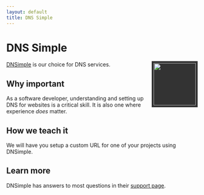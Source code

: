 ```yaml
---
layout: default
title: DNS Simple
---
```


DNS Simple
===

<div style="background-color: #333;float:right; padding: 5px;"><a href="http://dnsimple.com">
  <img src="https://dnsimple.com/assets/dnsimple_logo.png" width="111" />
</a>
</div>


[DNSimple](http://dnsimple.com/) is our choice for DNS services.


Why important
---

As a software developer, understanding and setting up DNS for websites is a critical skill. It is also one where experience *does* matter.

How we teach it
---

We will have you setup a custom URL for one of your projects using DNSimple.

Learn more
---

DNSimple has answers to most questions in their [support page](http://support.dnsimple.com/).